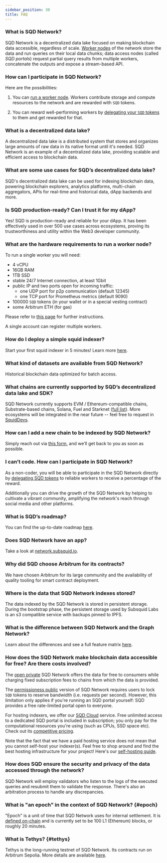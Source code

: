 ```yaml
---
sidebar_position: 30
title: FAQ
---
```


### What is SQD Network?

SQD Network is a decentralized data lake focused on making blockchain data accessible, regardless of scale. [Worker nodes](/subsquid-network/participate/worker) of the network store the data and run queries on their local data chunks; data access nodes (called _SQD portals_) request partial query results from multiple workers, concatenate the outputs and expose a stream-based API.

### How can I participate in SQD Network?

Here are the possibilities:

1. You can [run a worker node](/subsquid-network/participate/worker). Workers contribute storage and compute resources to the network and are rewarded with `SQD` tokens.

2. You can reward well-performing workers by [delegating your `SQD` tokens](/subsquid-network/participate/delegate) to them and get rewarded for that.

### What is a decentralized data lake?

A decentralized data lake is a distributed system that stores and organizes large amounts of raw data in its native format until it's needed. SQD Network is an example of a decentralized data lake, providing scalable and efficient access to blockchain data.

### What are some use cases for SQD’s decentralized data lake?

SQD's decentralized data lake can be used for indexing blockchain data, powering blockchain explorers, analytics platforms, multi-chain aggregators, APIs for real-time and historical data, dApp backends and more. 

### Is SQD production-ready? Can I trust it for my dApp? 

Yes! SQD is production-ready and reliable for your dApp. It has been effectively used in over 500 use cases across ecosystems, proving its trustworthiness and utility within the Web3 developer community.

### What are the hardware requirements to run a worker node?

To run a single worker you will need:

- 4 vCPU
- 16GB RAM
- 1TB SSD
- stable 24/7 Internet connection, at least 1Gbit
- public IP and two ports open for incoming traffic:
  + one UDP port for p2p communication (default 12345)
  + one TCP port for Prometheus metrics (default 9090)
- 100000 `SQD` tokens (in your wallet or in a special vesting contract)
- some Arbitrum ETH (for gas)

Please refer to [this page](/subsquid-network/participate/worker) for further instructions. 

A single account can register multiple workers.

### How do I deploy a simple squid indexer?

Start your first squid indexer in 5 minutes! Learn more [here](/sdk/how-to-start/squid-development/#templates).

### What kind of datasets are available from SQD Network?

Historical blockchain data optimized for batch access.

### What chains are currently supported by SQD’s decentralized data lake and SDK?

SQD Network currently supports EVM / Ethereum-compatible chains, Substrate-based chains, Solana, Fuel and Starknet ([full list](/subsquid-network/reference/networks)). More ecosystems will be integrated in the near future -- feel free to request in [SquidDevs](https://t.me/HydraDevs).

### How can I add a new chain to be indexed by SQD Network?

Simply reach out via [this form](https://app.deform.cc/form/3f1021b2-6b70-4850-af09-a3b610f048a4), and we’ll get back to you as soon as possible.

### I can’t code. How can I participate in SQD Network? 

As a non-coder, you will be able to participate in the SQD Network directly by [delegating SQD tokens](/subsquid-network/participate/delegate) to reliable workers to receive a percentage of the reward.

Additionally you can drive the growth of the SQD Network by helping to cultivate a vibrant community, amplifying the network's reach through social media and other platforms.

### What is SQD’s roadmap?

You can find the up-to-date roadmap [here](https://www.sqd.dev/roadmap).

### Does SQD Network have an app?

Take a look at [network.subsquid.io](https://network.subsquid.io).

### Why did SQD choose Arbitrum for its contracts?

We have chosen Arbitrum for its large community and the availability of quality tooling for smart contract deployment.

### Where is the data that SQD Network indexes stored? 

The data indexed by the SQD Network is stored in persistent storage. During the bootstrap phase, the persistent storage used by Subsquid Labs is an s3 compatible service with backups pinned to IPFS.

### What is the difference between SQD Network and the Graph Network?

Learn about the differences and see a full feature matrix [here](/sdk/subsquid-vs-thegraph).

### How does the SQD Network make blockchain data accessible for free? Are there costs involved?

The [open private](/subsquid-network/overview/#open-private-network) SQD Network offers the data for free to consumers while charging fixed subscription fees to chains from which the data is provided.

The [permissioness public](/subsquid-network/overview/#permissionless-public-network) version of SQD Network requires users to lock `SQD` tokens to reserve bandwidth (i.e. requests per second). However, this limitation only applies if you're running an SQD portal yourself: SQD provides a free rate-limited portal open to everyone.

For hosting indexers, we offer our [SQD Cloud](/cloud) service. Free unlimited access to a dedicated SQD portal is included in subscription; you only pay for the computational resources you're using (such as CPUs, SSD space etc). Check out its [competitive pricing](/cloud/pricing).

Note that the fact that we have a paid hosting service does not mean that you cannot self-host your indexer(s). Feel free to shop around and find the best hosting infrastructure for your project! Here's our [self-hosting guide](/sdk/resources/self-hosting).

### How does SQD ensure the security and privacy of the data accessed through the network?

SQD Network will employ validators who listen to the logs of the executed queries and resubmit them to validate the response. There's also an arbitration process to handle any discrepancies.

### What is "an epoch" in the context of SQD Network? {#epoch}

"Epoch" is a unit of time that SQD Network uses for internal settlement. It is [defined on-chain](https://arbiscan.io/address/0x4cf58097d790b193d22ed633bf8b15c9bc4f0da7#readContract#F3) and is currently set to be 100 L1 (Ethereum) blocks, or roughly 20 minutes.

### What is Tethys? {#tethys}

Tethys is the long-running testnet of SQD Network. Its contracts run on Arbitrum Sepolia. More details are available [here](https://github.com/subsquid/subsquid-network-contracts/wiki/Tethys-testnet-announcement).
